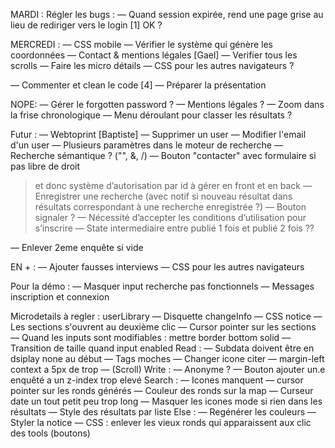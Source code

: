 MARDI :
Régler les bugs :
— Quand session expirée, rend une page grise au lieu de rediriger vers le login [1] OK ?

MERCREDI :
— CSS mobile
— Vérifier le système qui génère les coordonnées
— Contact & mentions légales [Gael]
— Verifier tous les scrolls
— Faire les micro détails
— CSS pour les autres navigateurs ?


— Commenter et clean le code [4]
— Préparer la présentation



NOPE:
— Gérer le forgotten password ?
— Mentions légales ?
— Zoom dans la frise chronologique
— Menu déroulant pour classer les résultats ?

Futur :
— Webtoprint [Baptiste]
— Supprimer un user 
— Modifier l'email d'un user
— Plusieurs paramètres dans le moteur de recherche
— Recherche sémantique ? ("", &, /)
— Bouton "contacter" avec formulaire si pas libre de droit
  > et donc système d’autorisation par id à gérer en front et en back
— Enregistrer une recherche (avec notif si nouveau résultat dans résultats correspondant à une recherche enregistrée ?)
— Bouton signaler ?
— Nécessité d’accepter les conditions d’utilisation pour s’inscrire
— State intermediaire entre publié 1 fois et publié 2 fois ??

— Enlever 2eme enquête si vide

EN + :
— Ajouter fausses interviews
— CSS pour les autres navigateurs

Pour la démo :
— Masquer input recherche pas fonctionnels
— Messages inscription et connexion

Microdetails à regler :
userLibrary
— Disquette changeInfo
— CSS notice
— Les sections s'ouvrent au deuxième clic
— Cursor pointer sur les sections
— Quand les inputs sont modifiables : mettre border bottom solid
— Transition de taille quand input enabled
Read :
— Subdata doivent être en dsiplay none au début
— Tags moches
— Changer icone citer
— margin-left context a 5px de trop
— (Scroll)
Write :
— Anonyme ?
— Bouton ajouter un.e enquêté a un z-index trop elevé
Search :
— Icones manquent
— cursor pointer sur les ronds générés
— Couleur des ronds sur la map
— Curseur date un tout petit peu trop long
— Masquer les icones mode si rien dans les résultats
— Style des résultats par liste
Else :
— Regénérer les couleurs
— Styler la notice
— CSS : enlever les vieux ronds qui apparaissent aux clic des tools (boutons)
